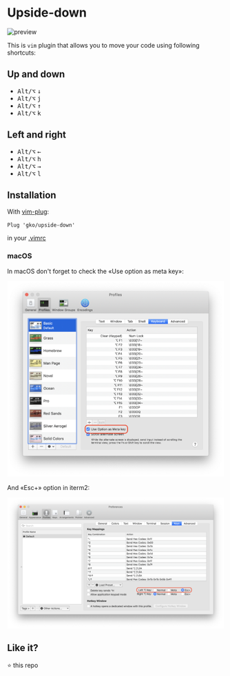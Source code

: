 # Upside-down

![preview](https://media.giphy.com/media/1eExTIaFIOMnV7Hses/giphy.gif)

This is `vim` plugin that allows you to move your code using following shortcuts:

## Up and down
 - <kbd>Alt/⌥</kbd> <kbd>↓</kbd>
 - <kbd>Alt/⌥</kbd> <kbd>j</kbd>
 - <kbd>Alt/⌥</kbd> <kbd>↑</kbd>
 - <kbd>Alt/⌥</kbd> <kbd>k</kbd>

## Left and right
 - <kbd>Alt/⌥</kbd> <kbd>←</kbd>
 - <kbd>Alt/⌥</kbd> <kbd>h</kbd>
 - <kbd>Alt/⌥</kbd> <kbd>→</kbd>
 - <kbd>Alt/⌥</kbd> <kbd>l</kbd>

## Installation

With [vim-plug](https://github.com/junegunn/vim-plug):

```vimscript
Plug 'gko/upside-down'
```

in your [.vimrc](https://github.com/gko/vimio/blob/master/init.vim)

### macOS

In macOS don't forget to check the «Use option as meta key»:

![terminal](https://raw.githubusercontent.com/gko/upside-down/master/terminal.png)

And «Esc+» option in iterm2: 

![iterm2](https://raw.githubusercontent.com/gko/upside-down/master/iterm2.png)

## Like it?

:star: this repo
